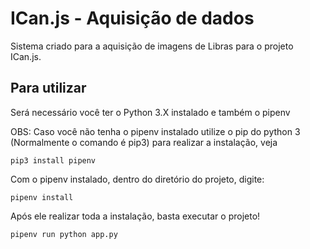 # ICan.js - Aquisição de dados

Sistema criado para a aquisição de imagens de Libras para o projeto ICan.js. 

## Para utilizar

Será necessário você ter o Python 3.X instalado e também o pipenv

OBS: Caso você não tenha o pipenv instalado utilize o pip do python 3 (Normalmente o comando é pip3) para realizar a instalação, veja

```shell
pip3 install pipenv
```

Com o pipenv instalado, dentro do diretório do projeto, digite:

```shell
pipenv install
```

Após ele realizar toda a instalação, basta executar o projeto!

```
pipenv run python app.py
``` 
